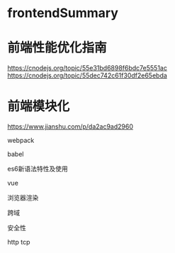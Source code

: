 # frontendSummary

# 前端性能优化指南
https://cnodejs.org/topic/55e31bd6898f6bdc7e5551ac
https://cnodejs.org/topic/55dec742c61f30df2e65ebda

# 前端模块化
https://www.jianshu.com/p/da2ac9ad2960

webpack

babel

es6新语法特性及使用

vue

浏览器渲染

跨域

安全性

http tcp